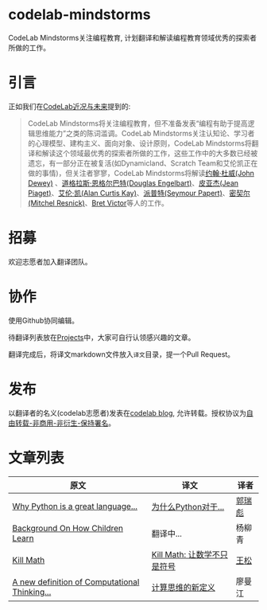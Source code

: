 # codelab-mindstorms
CodeLab Mindstorms关注编程教育,  计划翻译和解读编程教育领域优秀的探索者所做的工作。

# 引言
正如我们在[CodeLab近况与未来](https://blog.just4fun.site/Codelab-Recent-situation-and-future.html#_9)提到的:

>  CodeLab Mindstorms将关注编程教育，但不准备发表“编程有助于提高逻辑思维能力”之类的陈词滥调。CodeLab Mindstorms关注认知论、学习者的心理模型、建构主义、面向对象、设计原则，CodeLab Mindstorms将翻译和解读这个领域最优秀的探索者所做的工作，这些工作中的大多数已经被遗忘，有一部分正在被复活(如Dynamicland、Scratch Team和艾伦凯正在做的事情)，但关注者寥寥，CodeLab Mindstorms将解读[约翰·杜威(John Dewey)](https://zh.wikipedia.org/zh/%E7%BA%A6%E7%BF%B0%C2%B7%E6%9D%9C%E5%A8%81) 、[道格拉斯·恩格尔巴特(Douglas Engelbart)](https://en.wikipedia.org/wiki/Douglas_Engelbart)、[皮亚杰(Jean Piaget)](https://zh.wikipedia.org/zh-hans/%E8%AE%93%C2%B7%E7%9A%AE%E4%BA%9E%E5%82%91)、[艾伦·凯(Alan Curtis Kay)](https://zh.wikipedia.org/zh-hans/%E8%89%BE%E4%BC%A6%C2%B7%E5%87%AF)、[派普特(Seymour Papert)](https://en.wikipedia.org/wiki/Seymour_Papert)、[密契尔(Mitchel Resnick)](https://en.wikipedia.org/wiki/Mitchel_Resnick)、[Bret Victor](http://worrydream.com/)等人的工作。

# 招募
欢迎志愿者加入翻译团队。

# 协作
使用Github协同编辑。

待翻译列表放在[Projects](https://github.com/Scratch3Lab/codelab-mindstorms/projects)中，大家可自行认领感兴趣的文章。

翻译完成后，将译文markdown文件放入`译文`目录，提一个Pull Request。

# 发布
以翻译者的名义(codelab志愿者)发表在[codelab blog](https://www.codelab.club/blog/), 允许转载。授权协议为[自由转载-非商用-非衍生-保持署名](https://creativecommons.org/licenses/by-nc-nd/3.0/deed.zh)。

# 文章列表
| 原文 | 译文 | 译者 |
| ------ | ------ | ------ |
| [Why Python is a great language...](http://pgbovine.net/python-teaching.htm) | [为什么Python对于...](https://github.com/Scratch3Lab/codelab-mindstorms/blob/master/%E8%AF%91%E6%96%87/python-teaching.md) | [郭瑞彪](https://github.com/guoruibiao) |
| [Background On How Children Learn](http://www.squeakland.org/resources/articles/article.jsp?id=1003) | 翻译中... | 杨柳青 |
| [Kill Math](http://worrydream.com/#!/KillMath) | [Kill Math: 让数学不只是符号](https://github.com/Scratch3Lab/codelab-mindstorms/blob/master/%E8%AF%91%E6%96%87/kill-math.md) | [王松](https://github.com/wangshub) |
| [A new definition of Computational Thinking...](https://computinged.wordpress.com/2019/04/29/what-is-computational-thinking-its-the-friction-that-we-want-to-minimize/) | [计算思维的新定义](https://github.com/Scratch3Lab/codelab-mindstorms/blob/master/%E8%AF%91%E6%96%87/A-new-definition-of-Computational-Thinking.md) | 廖曼江 |
